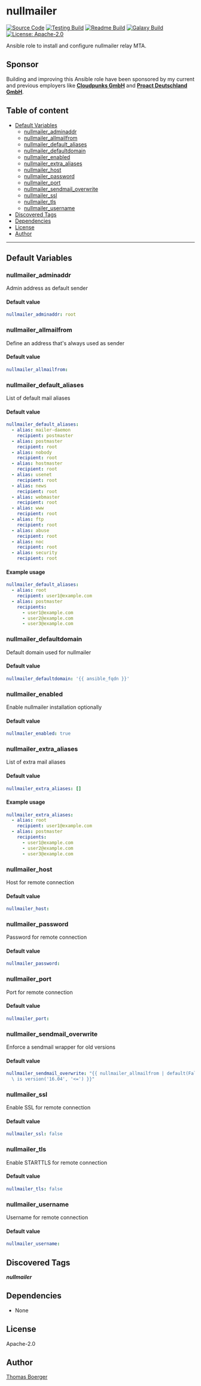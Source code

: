 # nullmailer

[![Source Code](https://img.shields.io/badge/github-source%20code-blue?logo=github&logoColor=white)](https://github.com/rolehippie/nullmailer) [![Testing Build](https://github.com/rolehippie/nullmailer/workflows/testing/badge.svg)](https://github.com/rolehippie/nullmailer/actions?query=workflow%3Atesting) [![Readme Build](https://github.com/rolehippie/nullmailer/workflows/readme/badge.svg)](https://github.com/rolehippie/nullmailer/actions?query=workflow%3Areadme) [![Galaxy Build](https://github.com/rolehippie/nullmailer/workflows/galaxy/badge.svg)](https://github.com/rolehippie/nullmailer/actions?query=workflow%3Agalaxy) [![License: Apache-2.0](https://img.shields.io/github/license/rolehippie/nullmailer)](https://github.com/rolehippie/nullmailer/blob/master/LICENSE)

Ansible role to install and configure nullmailer relay MTA.

## Sponsor

Building and improving this Ansible role have been sponsored by my current and previous employers like **[Cloudpunks GmbH](https://cloudpunks.de)** and **[Proact Deutschland GmbH](https://www.proact.eu)**.

## Table of content

- [Default Variables](#default-variables)
  - [nullmailer_adminaddr](#nullmailer_adminaddr)
  - [nullmailer_allmailfrom](#nullmailer_allmailfrom)
  - [nullmailer_default_aliases](#nullmailer_default_aliases)
  - [nullmailer_defaultdomain](#nullmailer_defaultdomain)
  - [nullmailer_enabled](#nullmailer_enabled)
  - [nullmailer_extra_aliases](#nullmailer_extra_aliases)
  - [nullmailer_host](#nullmailer_host)
  - [nullmailer_password](#nullmailer_password)
  - [nullmailer_port](#nullmailer_port)
  - [nullmailer_sendmail_overwrite](#nullmailer_sendmail_overwrite)
  - [nullmailer_ssl](#nullmailer_ssl)
  - [nullmailer_tls](#nullmailer_tls)
  - [nullmailer_username](#nullmailer_username)
- [Discovered Tags](#discovered-tags)
- [Dependencies](#dependencies)
- [License](#license)
- [Author](#author)

---

## Default Variables

### nullmailer_adminaddr

Admin address as default sender

#### Default value

```YAML
nullmailer_adminaddr: root
```

### nullmailer_allmailfrom

Define an address that's always used as sender

#### Default value

```YAML
nullmailer_allmailfrom:
```

### nullmailer_default_aliases

List of default mail aliases

#### Default value

```YAML
nullmailer_default_aliases:
  - alias: mailer-daemon
    recipient: postmaster
  - alias: postmaster
    recipient: root
  - alias: nobody
    recipient: root
  - alias: hostmaster
    recipient: root
  - alias: usenet
    recipient: root
  - alias: news
    recipient: root
  - alias: webmaster
    recipient: root
  - alias: www
    recipient: root
  - alias: ftp
    recipient: root
  - alias: abuse
    recipient: root
  - alias: noc
    recipient: root
  - alias: security
    recipient: root
```

#### Example usage

```YAML
nullmailer_default_aliases:
  - alias: root
    recipient: user1@example.com
  - alias: postmaster
    recipients:
      - user1@example.com
      - user2@example.com
      - user3@example.com
```

### nullmailer_defaultdomain

Default domain used for nullmailer

#### Default value

```YAML
nullmailer_defaultdomain: '{{ ansible_fqdn }}'
```

### nullmailer_enabled

Enable nullmailer installation optionally

#### Default value

```YAML
nullmailer_enabled: true
```

### nullmailer_extra_aliases

List of extra mail aliases

#### Default value

```YAML
nullmailer_extra_aliases: []
```

#### Example usage

```YAML
nullmailer_extra_aliases:
  - alias: root
    recipient: user1@example.com
  - alias: postmaster
    recipients:
      - user1@example.com
      - user2@example.com
      - user3@example.com
```

### nullmailer_host

Host for remote connection

#### Default value

```YAML
nullmailer_host:
```

### nullmailer_password

Password for remote connection

#### Default value

```YAML
nullmailer_password:
```

### nullmailer_port

Port for remote connection

#### Default value

```YAML
nullmailer_port:
```

### nullmailer_sendmail_overwrite

Enforce a sendmail wrapper for old versions

#### Default value

```YAML
nullmailer_sendmail_overwrite: "{{ nullmailer_allmailfrom | default(False) and ansible_distribution_version\
  \ is version('16.04', '<=') }}"
```

### nullmailer_ssl

Enable SSL for remote connection

#### Default value

```YAML
nullmailer_ssl: false
```

### nullmailer_tls

Enable STARTTLS for remote connection

#### Default value

```YAML
nullmailer_tls: false
```

### nullmailer_username

Username for remote connection

#### Default value

```YAML
nullmailer_username:
```

## Discovered Tags

**_nullmailer_**


## Dependencies

- None

## License

Apache-2.0

## Author

[Thomas Boerger](https://github.com/tboerger)
